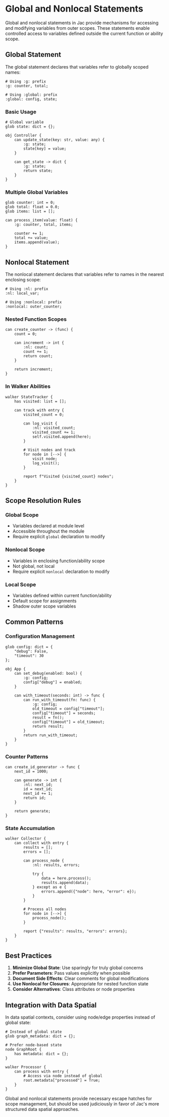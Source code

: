 # Global and Nonlocal Statements

Global and nonlocal statements in Jac provide mechanisms for accessing and modifying variables from outer scopes. These statements enable controlled access to variables defined outside the current function or ability scope.

## Global Statement

The global statement declares that variables refer to globally scoped names:

```jac
# Using :g: prefix
:g: counter, total;

# Using :global: prefix  
:global: config, state;
```

### Basic Usage

```jac
# Global variable
glob state: dict = {};

obj Controller {
    can update_state(key: str, value: any) {
        :g: state;
        state[key] = value;
    }
    
    can get_state -> dict {
        :g: state;
        return state;
    }
}
```

### Multiple Global Variables

```jac
glob counter: int = 0;
glob total: float = 0.0;
glob items: list = [];

can process_item(value: float) {
    :g: counter, total, items;
    
    counter += 1;
    total += value;
    items.append(value);
}
```

## Nonlocal Statement

The nonlocal statement declares that variables refer to names in the nearest enclosing scope:

```jac
# Using :nl: prefix
:nl: local_var;

# Using :nonlocal: prefix
:nonlocal: outer_counter;
```

### Nested Function Scopes

```jac
can create_counter -> (func) {
    count = 0;
    
    can increment -> int {
        :nl: count;
        count += 1;
        return count;
    }
    
    return increment;
}
```

### In Walker Abilities

```jac
walker StateTracker {
    has visited: list = [];
    
    can track with entry {
        visited_count = 0;
        
        can log_visit {
            :nl: visited_count;
            visited_count += 1;
            self.visited.append(here);
        }
        
        # Visit nodes and track
        for node in [-->] {
            visit node;
            log_visit();
        }
        
        report f"Visited {visited_count} nodes";
    }
}
```

## Scope Resolution Rules

### Global Scope
- Variables declared at module level
- Accessible throughout the module
- Require explicit `global` declaration to modify

### Nonlocal Scope
- Variables in enclosing function/ability scope
- Not global, not local
- Require explicit `nonlocal` declaration to modify

### Local Scope
- Variables defined within current function/ability
- Default scope for assignments
- Shadow outer scope variables

## Common Patterns

### Configuration Management
```jac
glob config: dict = {
    "debug": False,
    "timeout": 30
};

obj App {
    can set_debug(enabled: bool) {
        :g: config;
        config["debug"] = enabled;
    }
    
    can with_timeout(seconds: int) -> func {
        can run_with_timeout(fn: func) {
            :g: config;
            old_timeout = config["timeout"];
            config["timeout"] = seconds;
            result = fn();
            config["timeout"] = old_timeout;
            return result;
        }
        return run_with_timeout;
    }
}
```

### Counter Patterns
```jac
can create_id_generator -> func {
    next_id = 1000;
    
    can generate -> int {
        :nl: next_id;
        id = next_id;
        next_id += 1;
        return id;
    }
    
    return generate;
}
```

### State Accumulation
```jac
walker Collector {
    can collect with entry {
        results = [];
        errors = [];
        
        can process_node {
            :nl: results, errors;
            
            try {
                data = here.process();
                results.append(data);
            } except as e {
                errors.append({"node": here, "error": e});
            }
        }
        
        # Process all nodes
        for node in [-->] {
            process_node();
        }
        
        report {"results": results, "errors": errors};
    }
}
```

## Best Practices

1. **Minimize Global State**: Use sparingly for truly global concerns
2. **Prefer Parameters**: Pass values explicitly when possible
3. **Document Side Effects**: Clear comments for global modifications
4. **Use Nonlocal for Closures**: Appropriate for nested function state
5. **Consider Alternatives**: Class attributes or node properties

## Integration with Data Spatial

In data spatial contexts, consider using node/edge properties instead of global state:

```jac
# Instead of global state
glob graph_metadata: dict = {};

# Prefer node-based state
node GraphRoot {
    has metadata: dict = {};
}

walker Processor {
    can process with entry {
        # Access via node instead of global
        root.metadata["processed"] = True;
    }
}
```

Global and nonlocal statements provide necessary escape hatches for scope management, but should be used judiciously in favor of Jac's more structured data spatial approaches.
